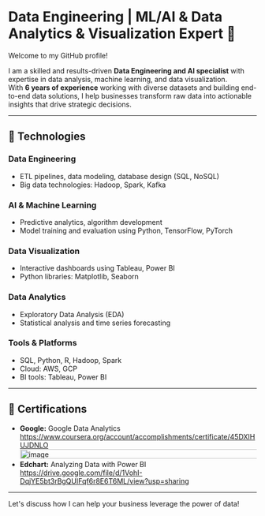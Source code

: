 # Data Engineering | ML/AI & Data Analytics & Visualization Expert 👋

Welcome to my GitHub profile!  

I am a skilled and results-driven **Data Engineering and AI specialist** with expertise in data analysis, machine learning, and data visualization.  
With **6 years of experience** working with diverse datasets and building end-to-end data solutions, I help businesses transform raw data into actionable insights that drive strategic decisions.

---

## 🚀 Technologies

### Data Engineering
- ETL pipelines, data modeling, database design (SQL, NoSQL)  
- Big data technologies: Hadoop, Spark, Kafka  

### AI & Machine Learning
- Predictive analytics, algorithm development  
- Model training and evaluation using Python, TensorFlow, PyTorch  

### Data Visualization
- Interactive dashboards using Tableau, Power BI  
- Python libraries: Matplotlib, Seaborn  

### Data Analytics
- Exploratory Data Analysis (EDA)  
- Statistical analysis and time series forecasting  

### Tools & Platforms
- SQL, Python, R, Hadoop, Spark  
- Cloud: AWS, GCP  
- BI tools: Tableau, Power BI  

---

## 🏅 Certifications
- **Google:** Google Data Analytics
  https://www.coursera.org/account/accomplishments/certificate/45DXIHUJDNLO<img width="547" height="19" alt="image" src="https://github.com/user-attachments/assets/e7ae56e5-a375-4766-91c4-3b80acfee85b" />
- **Edchart:** Analyzing Data with Power BI
  https://drive.google.com/file/d/1VohI-DqjYE5bt3rBgQUIFqf6r8E6T6ML/view?usp=sharing
---

Let's discuss how I can help your business leverage the power of data!  



